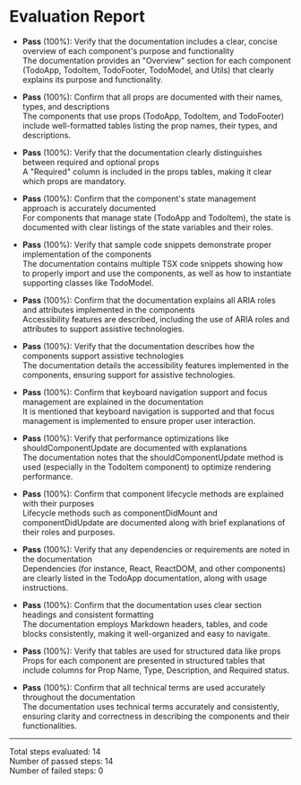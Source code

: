 # Evaluation Report

- **Pass** (100%): Verify that the documentation includes a clear, concise overview of each component's purpose and functionality  
  The documentation provides an "Overview" section for each component (TodoApp, TodoItem, TodoFooter, TodoModel, and Utils) that clearly explains its purpose and functionality.

- **Pass** (100%): Confirm that all props are documented with their names, types, and descriptions  
  The components that use props (TodoApp, TodoItem, and TodoFooter) include well-formatted tables listing the prop names, their types, and descriptions.

- **Pass** (100%): Verify that the documentation clearly distinguishes between required and optional props  
  A "Required" column is included in the props tables, making it clear which props are mandatory.

- **Pass** (100%): Confirm that the component's state management approach is accurately documented  
  For components that manage state (TodoApp and TodoItem), the state is documented with clear listings of the state variables and their roles.

- **Pass** (100%): Verify that sample code snippets demonstrate proper implementation of the components  
  The documentation contains multiple TSX code snippets showing how to properly import and use the components, as well as how to instantiate supporting classes like TodoModel.

- **Pass** (100%): Confirm that the documentation explains all ARIA roles and attributes implemented in the components  
  Accessibility features are described, including the use of ARIA roles and attributes to support assistive technologies.

- **Pass** (100%): Verify that the documentation describes how the components support assistive technologies  
  The documentation details the accessibility features implemented in the components, ensuring support for assistive technologies.

- **Pass** (100%): Confirm that keyboard navigation support and focus management are explained in the documentation  
  It is mentioned that keyboard navigation is supported and that focus management is implemented to ensure proper user interaction.

- **Pass** (100%): Verify that performance optimizations like shouldComponentUpdate are documented with explanations  
  The documentation notes that the shouldComponentUpdate method is used (especially in the TodoItem component) to optimize rendering performance.

- **Pass** (100%): Confirm that component lifecycle methods are explained with their purposes  
  Lifecycle methods such as componentDidMount and componentDidUpdate are documented along with brief explanations of their roles and purposes.

- **Pass** (100%): Verify that any dependencies or requirements are noted in the documentation  
  Dependencies (for instance, React, ReactDOM, and other components) are clearly listed in the TodoApp documentation, along with usage instructions.

- **Pass** (100%): Confirm that the documentation uses clear section headings and consistent formatting  
  The documentation employs Markdown headers, tables, and code blocks consistently, making it well-organized and easy to navigate.

- **Pass** (100%): Verify that tables are used for structured data like props  
  Props for each component are presented in structured tables that include columns for Prop Name, Type, Description, and Required status.

- **Pass** (100%): Confirm that all technical terms are used accurately throughout the documentation  
  The documentation uses technical terms accurately and consistently, ensuring clarity and correctness in describing the components and their functionalities.

---

Total steps evaluated: 14  
Number of passed steps: 14  
Number of failed steps: 0